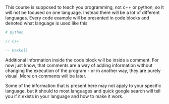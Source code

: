 This course is supposed to teach you programming, not c++ or python, so it will not be focused on one language. Instead there will be a lot of different languages. Every code example will be presented in code blocks and denoted what language is used like this
```python 
# python
```
```cpp
// C++
```
```haskell
-- Haskell
```
Additional information inside the code block will be inside a comment. For now just know, that comments are a way of adding information without changing the execution of the program - or in another way, they are purely visual. More on comments will be later.

Some of the information that is present here may not apply to your specific language, but it should to most languages and quick google search will tell you if it exists in your language and how to make it work.



